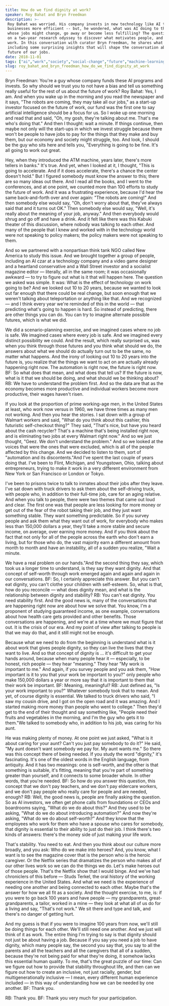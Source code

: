 ```yaml
---
title: How do we find dignity at work?
speaker: Roy Bahat and Bryn Freedman
description: >-
 Roy Bahat was worried. His company invests in new technology like AI to make
 businesses more efficient -- but, he wondered, what was AI doing to the people
 whose jobs might change, go away or become less fulfilling? The question sent him
 on a two-year research odyssey to discover what motivates people, and why we
 work. In this conversation with curator Bryn Freedman, he shares what he learned,
 including some surprising insights that will shape the conversation about the
 future of our jobs.
date: 2018-11-01
tags: ["ai","work","society","social-change","future","machine-learning","technology","business","humanity"]
slug: roy_bahat_and_bryn_freedman_how_do_we_find_dignity_at_work
---
```


Bryn Freedman: You're a guy whose company funds these AI programs and invests. So why
should we trust you to not have a bias and tell us something really useful for the rest of
us about the future of work? Roy Bahat: Yes, I am. And when you wake up in the morning and
you read the newspaper and it says, "The robots are coming, they may take all our jobs,"
as a start-up investor focused on the future of work, our fund was the first one to say
artificial intelligence should be a focus for us. So I woke up one morning and read that
and said, "Oh, my gosh, they're talking about me. That's me who's doing that." And then I
thought: wait a minute. If things continue, then maybe not only will the start-ups in
which we invest struggle because there won't be people to have jobs to pay for the things
that they make and buy them, but our economy and society might struggle, too. And look, I
should be the guy who sits here and tells you, "Everything is going to be fine. It's all
going to work out great.

Hey, when they introduced the ATM machine, years later, there's more tellers in banks."
It's true. And yet, when I looked at it, I thought, "This is going to accelerate. And if
it does accelerate, there's a chance the center doesn't hold." But I figured somebody must
know the answer to this; there are so many ideas out there. And I read all the books, and
I went to the conferences, and at one point, we counted more than 100 efforts to study the
future of work. And it was a frustrating experience, because I'd hear the same
back-and-forth over and over again: "The robots are coming!" And then somebody else would
say, "Oh, don't worry about that, they've always said that and it turns out OK." Then
somebody else would say, "Well, it's really about the meaning of your job, anyway." And
then everybody would shrug and go off and have a drink. And it felt like there was this
Kabuki theater of this discussion, where nobody was talking to each other. And many of the
people that I knew and worked with in the technology world were not speaking to policy
makers; the policy makers were not speaking to them.

And so we partnered with a nonpartisan think tank NGO called New America to study this
issue. And we brought together a group of people, including an AI czar at a technology
company and a video game designer and a heartland conservative and a Wall Street investor
and a socialist magazine editor — literally, all in the same room; it was occasionally
awkward — to try to figure out what is it that will happen here. The question we asked was
simple. It was: What is the effect of technology on work going to be? And we looked out 10
to 20 years, because we wanted to look out far enough that there could be real change, but
soon enough that we weren't talking about teleportation or anything like that. And we
recognized — and I think every year we're reminded of this in the world — that predicting
what's going to happen is hard. So instead of predicting, there are other things you can
do. You can try to imagine alternate possible futures, which is what we
did.

We did a scenario-planning exercise, and we imagined cases where no job is safe. We
imagined cases where every job is safe. And we imagined every distinct possibility we
could. And the result, which really surprised us, was when you think through those futures
and you think what should we do, the answers about what we should do actually turn out to
be the same, no matter what happens. And the irony of looking out 10 to 20 years into the
future is, you realize that the things we want to act on are actually already happening
right now. The automation is right now, the future is right now. BF: So what does that
mean, and what does that tell us? If the future is now, what is it that we should be
doing, and what should we be thinking about? RB: We have to understand the problem first.
And so the data are that as the economy becomes more productive and individual workers
become more productive, their wages haven't risen.

If you look at the proportion of prime working-age men, in the United States at least, who
work now versus in 1960, we have three times as many men not working. And then you hear
the stories. I sat down with a group of Walmart workers and said, "What do you think about
this cashier, this futuristic self-checkout thing?" They said, "That's nice, but have you
heard about the cash recycler? That's a machine that's being installed right now, and is
eliminating two jobs at every Walmart right now." And so we just thought, "Geez. We don't
understand the problem." And so we looked at the voices that were the ones that were
excluded, which is all of the people affected by this change. And we decided to listen to
them, sort of "automation and its discontents."And I've spent the last couple of years
doing that. I've been to Flint, Michigan, and Youngstown, Ohio, talking about
entrepreneurs, trying to make it work in a very different environment from New York or San
Francisco or London or Tokyo.

I've been to prisons twice to talk to inmates about their jobs after they leave. I've sat
down with truck drivers to ask them about the self-driving truck, with people who, in
addition to their full-time job, care for an aging relative. And when you talk to people,
there were two themes that came out loud and clear. The first one was that people are less
looking for more money or get out of the fear of the robot taking their job, and they just
want something stable. They want something predictable. So if you survey people and ask
them what they want out of work, for everybody who makes less than 150,000 dollars a year,
they'll take a more stable and secure income, on average, over earning more money. And if
you think about the fact that not only for all of the people across the earth who don't
earn a living, but for those who do, the vast majority earn a different amount from month
to month and have an instability, all of a sudden you realize, "Wait a
minute.

We have a real problem on our hands."And the second thing they say, which took us a longer
time to understand, is they say they want dignity. And that concept of self-worth through
work emerged again and again and again in our conversations. BF: So, I certainly appreciate
this answer. But you can't eat dignity, you can't clothe your children with self-esteem.
So, what is that, how do you reconcile — what does dignity mean, and what is the
relationship between dignity and stability? RB: You can't eat dignity. You need stability
first. And the good news is, many of the conversations that are happening right now are
about how we solve that. You know, I'm a proponent of studying guaranteed income, as one
example, conversations about how health care gets provided and other benefits. Those
conversations are happening, and we're at a time where we must figure that out. It is the
crisis of our era. And my point of view after talking to people is that we may do that, and
it still might not be enough.

Because what we need to do from the beginning is understand what is it about work that
gives people dignity, so they can live the lives that they want to live. And so that
concept of dignity is ... it's difficult to get your hands around, because when many
people hear it — especially, to be honest, rich people — they hear "meaning." They hear
"My work is important to me." And again, if you survey people and you ask them, "How
important is it to you that your work be important to you?" only people who make 150,000
dollars a year or more say that it is important to them that their work be important. BF:
Meaning, meaningful? RB: Just defined as, "Is your work important to you?" Whatever
somebody took that to mean. And yet, of course dignity is essential. We talked to truck
drivers who said, "I saw my cousin drive, and I got on the open road and it was amazing.
And I started making more money than people who went to college." Then they'd get to the
end of their thought and say something like, "People need their fruits and vegetables in
the morning, and I'm the guy who gets it to them."We talked to somebody who, in addition
to his job, was caring for his aunt.

He was making plenty of money. At one point we just asked, "What is it about caring for
your aunt? Can't you just pay somebody to do it?" He said, "My aunt doesn't want somebody
we pay for. My aunt wants me." So there was this concept there of being needed. If you
study the word "dignity," it's fascinating. It's one of the oldest words in the English
language, from antiquity. And it has two meanings: one is self-worth, and the other is
that something is suitable, it's fitting, meaning that you're part of something greater
than yourself, and it connects to some broader whole. In other words, that you're
needed. BF: So how do you answer this question, this concept that we don't pay teachers,
and we don't pay eldercare workers, and we don't pay people who really care for people and
are needed, enough? RB: Well, the good news is, people are finally asking the question. So
as AI investors, we often get phone calls from foundations or CEOs and boardrooms saying,
"What do we do about this?" And they used to be asking, "What do we do about introducing
automation?" And now they're asking, "What do we do about self-worth?" And they know that
the employees who work for them who have a spouse who cares for somebody, that dignity is
essential to their ability to just do their job. I think there's two kinds of answers:
there's the money side of just making your life work.

That's stability. You need to eat. And then you think about our culture more broadly, and
you ask: Who do we make into heroes? And, you know, what I want is to see the magazine
cover that is the person who is the heroic caregiver. Or the Netflix series that
dramatizes the person who makes all of our other lives work so we can do the things we do.
Let's make heroes out of those people. That's the Netflix show that I would binge. And
we've had chroniclers of this before — Studs Terkel, the oral history of the working
experience in the United States. And what we need is the experience of needing one another
and being connected to each other. Maybe that's the answer for how we all fit as a
society. And the thought exercise, to me, is: if you were to go back 100 years and have
people — my grandparents, great-grandparents, a tailor, worked in a mine — they look at
what all of us do for a living and say, "That's not work." We sit there and type and talk,
and there's no danger of getting hurt.

And my guess is that if you were to imagine 100 years from now, we'll still be doing
things for each other. We'll still need one another. And we just will think of it as
work. The entire thing I'm trying to say is that dignity should not just be about having a
job. Because if you say you need a job to have dignity, which many people say, the second
you say that, you say to all the parents and all the teachers and all the caregivers that
all of a sudden, because they're not being paid for what they're doing, it somehow lacks
this essential human quality. To me, that's the great puzzle of our time: Can we figure
out how to provide that stability throughout life, and then can we figure out how to
create an inclusive, not just racially, gender, but multigenerationally inclusive — I
mean, every different human experience included — in this way of understanding how we can
be needed by one another. BF: Thank you.

RB: Thank you. BF: Thank you very much for your participation.

<!--
ad_duration=3.33
comment_count=36
event="TED Salon Zebra Technologies"
external_start_time=0
has_talk_citation=0
intro_duration=11.82
is_subtitle_required="False"
is_talk_featured="True"
language="en"
language_swap="False"
native_language="en"
number_of_related_talks=6
number_of_speakers=2
number_of_subtitled_videos=18
number_of_tags=9
number_of_talk_download_languages=18
number_of_talk_more_resources=0
number_of_talk_recommendations=1
number_of_talks_take_actions=0
post_ad_duration=0.83
published_timestamp="2019-02-19 15:48:38"
recording_date="2018-11-01"
speaker_description="Venture capitalist"
speaker_is_published=1
speaker_name="Roy Bahat and Bryn Freedman"
talk_more_resources=[]
talk_name="How do we find dignity at work?"
talk_recommendations_blurb="More resources curated by Roy Bahat"
talks_tags=["ai","work","society","social-change","future","machine-learning","technology","business","humanity"]
talks_take_action=[]
url_audio="https://download.ted.com/talks/RoyBahat_2018S.mp3?apikey=acme-roadrunner"
url_photo_speaker="https://pe.tedcdn.com/images/ted/9fab9e6d96c98d8182808e1d81669d539f8e05b9_254x191.jpg"
url_photo_talk="https://s3.amazonaws.com/talkstar-photos/uploads/080f19d5-0e9e-4136-a0d7-827045984578/RoyBahat_2018S-embed.jpg"
url_webpage="https://www.ted.com/talks/roy_bahat_and_bryn_freedman_how_do_we_find_dignity_at_work"
video_type_name="TED Salon Talk (partner)"
-->
